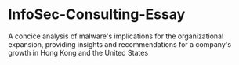 # InfoSec-Consulting-Essay
A concice analysis of malware's implications for the organizational expansion, providing insights and recommendations for a company's growth in Hong Kong and the United States
